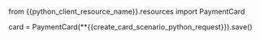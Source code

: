 from {{python_client_resource_name}}.resources import PaymentCard

card = PaymentCard(**{{create_card_scenario_python_request}}).save()